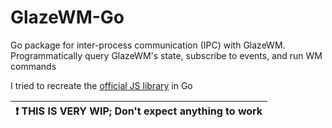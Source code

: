 # GlazeWM-Go
Go package for inter-process communication (IPC) with GlazeWM. Programmatically query GlazeWM's state, subscribe to events, and run WM commands

I tried to recreate the [official JS library](https://github.com/glzr-io/glazewm-js) in Go 

| :exclamation:  THIS IS VERY WIP; Don't expect anything to work   |
|------------------------------------------------------------------|
